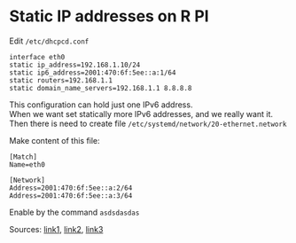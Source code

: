 
# Static IP addresses on R PI



Edit `/etc/dhcpcd.conf`

```
interface eth0
static ip_address=192.168.1.10/24
static ip6_address=2001:470:6f:5ee::a:1/64
static routers=192.168.1.1
static domain_name_servers=192.168.1.1 8.8.8.8
```
This configuration can hold just one IPv6 address.  
When we want set statically more IPv6 addresses, and we really want it.  
Then there is need to create file `/etc/systemd/network/20-ethernet.network`

Make content of this file:

```
[Match]
Name=eth0

[Network]
Address=2001:470:6f:5ee::a:2/64
Address=2001:470:6f:5ee::a:3/64
```

Enable by the command `asdsdasdas`

Sources: [link1](https://pimylifeup.com/raspberry-pi-static-ip-address/),
[link2](https://forums.raspberrypi.com/viewtopic.php?f=66&t=140252),
[link3](https://sleeplessbeastie.eu/2022/06/24/how-to-configure-multiple-ip-addresses-on-raspberry-pi-device/)

